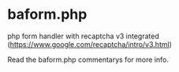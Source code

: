 # baform.php
php form handler with recaptcha v3 integrated (https://www.google.com/recaptcha/intro/v3.html)

Read the baform.php commentarys for more info.
